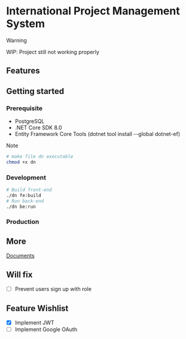 # International Project Management System

> [!WARNING]
> WIP: Project still not working properly

## Features

## Getting started
### Prerequisite
- PostgreSQL
- .NET Core SDK 8.0
- Entity Framework Core Tools (dotnet tool install --global dotnet-ef) 

> [!NOTE]
> ```bash
> # make file dn executable
> chmod +x dn
> ```

### Development 
```bash
# Build front-end
./dn fe:build
# Run back-end 
./dn be:run
```

### Production 

## More
[Documents](/docs/README.md)

## Will fix
- [ ] Prevent users sign up with role

## Feature Wishlist
- [x] Implement JWT
- [ ] Implement Google OAuth
